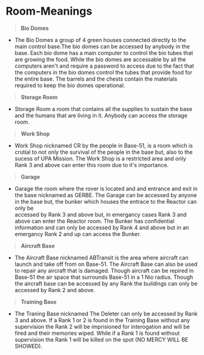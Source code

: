 # Room-Meanings
>**Bio Domes**
 - The Bio Domes a group of 4 green houses connected directly to the main control base.The bio domes can be accessed by anybody in the base. Each bio dome has a main computer to control the bio tubes that are growing the 
   food. While the bio domes are accessable by all the computers aren't and require a password to access due to the fact that the computers in the bio domes control the tubes that provide food for the entire base. The 
   barrels and the chests contain the materials required to keep the bio domes operational. 
>**Storage Room**
 - Storage Room a room that contains all the supplies to sustain the base and the humans that are living in it. Anybody can access the storage room.
>**Work Shop**
 - Work Shop nicknamed CR by the people in Base-51, is a room which is crutial to not only the survival of the people in the base but, also to the sucess of UPA Mission. The Work Shop is a restricted area and only    Rank 3 
   and above can enter this room due to it's importance.
>**Garage**
 - Garage the room where the rover is located and and entrance and exit in the base nicknamed as GERBE. The Garage can be accessed by anyone in the  base but, the bunker which houses the entrace to the Reactor can only be    
   accessed by Rank 3 and above but, in emergancy cases Rank 3 and above can enter the Reactor room. The Bunker has confidential information and can only be accessed by Rank 4 and above but in an emergancy Rank 2 and up can 
   access the Bunker.
>**Aircraft Base**
 - The Aircraft Base nicknamed ABTransit is the area where aircraft can launch and take off from on Base-51. The Aircraft Base can also be used to repair any aircraft that is damaged. Though aircraft can be repired in    
   Base-51 the air space that surrounds Base-51 in a 1 Nio radius. Though the aircraft base can be accessed by any Rank the buildings can only be accessed by Rank 2 and above.
>**Training Base**
 - The Traning Base nicknamed The Deleter can only be accessed by Rank 3 and above. If a Rank 1 or 2 is found in the Training Base without any supervision the Rank 2 will be imprisioned for interogation and will be fired        and their memories wiped. While if a Rank 1 is found without supervision the Rank 1 will be killed on the spot (NO MERCY WILL BE SHOWED). 
